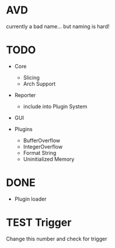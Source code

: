 # AVD

currently a bad name... but naming is hard!

# TODO

- Core
    - Slicing
    - Arch Support
    
- Reporter
    - include into Plugin System

- GUI

- Plugins
    - BufferOverflow
    - IntegerOverflow
    - Format String
    - Uninitialized Memory

# DONE

- Plugin loader


# TEST Trigger
Change this number and check for trigger
